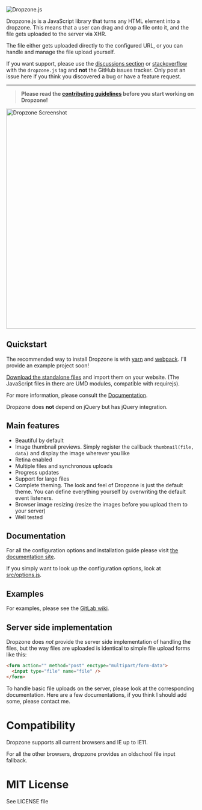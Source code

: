 <img alt="Dropzone.js" src="http://www.dropzonejs.com/images/new-logo.svg" />

Dropzone.js is a JavaScript library that turns any HTML element into a dropzone.
This means that a user can drag and drop a file onto it, and the file gets
uploaded to the server via XHR.

The file either gets uploaded directly to the configured URL, or you can handle
and manage the file upload yourself.


If you want support, please use the [discussions
section](https://github.com/dropzone/dropzone/discussions) or
[stackoverflow](https://stackoverflow.com/questions/tagged/dropzone.js) with the
`dropzone.js` tag and **not** the GitHub issues tracker. Only post an issue here
if you think you discovered a bug or have a feature request.


* * *

> **Please read the [contributing guidelines](CONTRIBUTING.md) before you start
> working on Dropzone!**


<img alt="Dropzone Screenshot" width="585" src="http://i.imgur.com/Xf7QvVG.png" />


Quickstart
----------

The recommended way to install Dropzone is with [yarn](https://yarnpkg.com) and
[webpack](http://webpack.js.org). I'll provide an example project soon!

[Download the standalone files](https://github.com/dropzone/dropzone/releases/latest/download/dist.zip) and import them on your website.
(The JavaScript files in there are UMD modules, compatible with requirejs).

For more information, please consult the [Documentation](https://dropzone.gitbook.io/dropzone/).

Dropzone does **not** depend on jQuery but has jQuery integration.

Main features
-------------

- Beautiful by default
- Image thumbnail previews. Simply register the callback `thumbnail(file, data)`
  and display the image wherever you like
- Retina enabled
- Multiple files and synchronous uploads
- Progress updates
- Support for large files
- Complete theming. The look and feel of Dropzone is just the default theme. You
  can define everything yourself by overwriting the default event listeners.
- Browser image resizing (resize the images before you upload them to your
  server)
- Well tested

Documentation
-------------

For all the configuration options and installation guide please visit [the
documentation site](https://dropzone.gitbook.io/dropzone/).

If you simply want to look up the configuration options, look at
[src/options.js](https://github.com/dropzone/dropzone/blob/main/src/options.js).

## Examples

For examples, please see the [GitLab wiki](https://github.com/dropzone/dropzone/wiki).


Server side implementation
--------------------------

Dropzone does *not* provide the server side implementation of handling the
files, but the way files are uploaded is identical to simple file upload forms
like this:

```html
<form action="" method="post" enctype="multipart/form-data">
  <input type="file" name="file" />
</form>
```

To handle basic file uploads on the server, please look at the corresponding
documentation. Here are a few documentations, if you think I should add some,
please contact me.

# Compatibility

Dropzone supports all current browsers and IE up to IE11.

For all the other browsers, dropzone provides an oldschool file input fallback.

# MIT License

See LICENSE file
